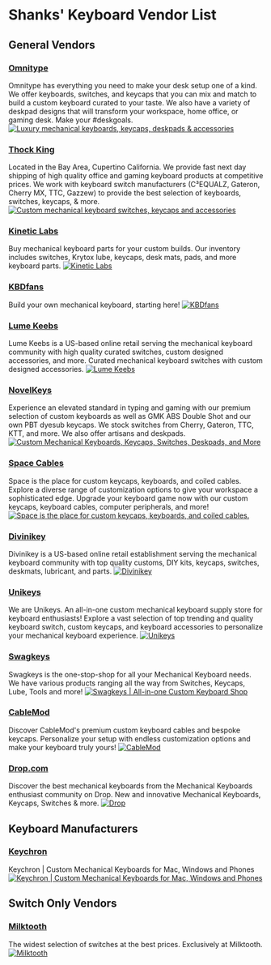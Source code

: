 # Shanks' Keyboard Vendor List

## General Vendors

### [Omnitype](https://omnitype.com/)

   Omnitype has everything you need to make your desk setup one of a kind. We offer keyboards, switches, and keycaps that you can mix and match to build a custom keyboard curated to your taste. We also have a variety of deskpad designs that will transform your workspace, home office, or gaming desk. Make your #deskgoals.
[![Luxury mechanical keyboards, keycaps, deskpads & accessories](https://images-ext-1.discordapp.net/external/qlpCm04F6BgxlrivJAG0kBN78bQ53tWihCBGu7ME2-U/%3Fv%3D1686884217/https/omnitype.com/cdn/shop/files/SocialShare.png?format=webp&quality=lossless&width=800&height=418)](https://omnitype.com/)

### [Thock King](https://www.thockking.com/)
  
  Located in the Bay Area, Cupertino California. We provide fast next day shipping of high quality office and gaming keyboard products at competitive prices. We work with keyboard switch manufacturers (C³EQUALZ, Gateron, Cherry MX, TTC, Gazzew) to provide the best selection of keyboards, switches, keycaps, & more.
[![Custom mechanical keyboard switches, keycaps and accessories](https://images-ext-1.discordapp.net/external/ukXzvDfCpI5M1Cm6-ZUdGRFci17FgFgSVqiLT1nqv_s/%3Fv%3D1635832705/https/www.thockking.com/cdn/shop/files/O1CN012RdpQg1wGHtnscEmx__51786280_d85a5b60-5af5-4c02-b2c1-08365e8156b3_1200x1200.jpg?format=webp&width=800&height=500)](https://www.thockking.com/)

### [Kinetic Labs](https://kineticlabs.com/ "https://kineticlabs.com/")

  Buy mechanical keyboard parts for your custom builds. Our inventory includes switches, Krytox lube, keycaps, desk mats, pads, and more keyboard parts.
[![Kinetic Labs](https://res.cloudinary.com/kineticlabs/image/upload/q_auto/c_fit,w_1600/v1/api-images/home/hero/DSC07294photoshop-2_usqqcn?_a=ATAEtAA0)](https://kineticlabs.com/)

### [KBDfans](https://kbdfans.com/)
  
  Build your own mechanical keyboard, starting here!
[![KBDfans](https://images-ext-1.discordapp.net/external/LfF35RvEWjhZiXyQE9qRbx4jYOiPXYKRtqe5SdlLpDE/%3Fv%3D1705452941/https/kbdfans.com/cdn/shop/files/1_d2e8d4f4-bf1b-4756-bb7b-1235a9b69d5a_1200x1200.png?format=webp&quality=lossless&width=800&height=418)](https://kbdfans.com/)

### [Lume Keebs](https://lumekeebs.com/)

  Lume Keebs is a US-based online retail serving the mechanical keyboard community with high quality curated switches, custom designed accessories, and more. Curated mechanical keyboard switches with custom designed accessories.
[![Lume Keebs](https://lumekeebs.com/cdn/shop/files/logo_black3_492db39b-d697-4b41-8041-70b0857d1141.png?v=1676261353&width=400)](https://lumekeebs.com/)

### [NovelKeys](https://novelkeys.com/)

  Experience an elevated standard in typing and gaming with our premium selection of custom keyboards as well as GMK ABS Double Shot and our own PBT dyesub keycaps. We stock switches from Cherry, Gateron, TTC, KTT, and more. We also offer artisans and deskpads.
[![Custom Mechanical Keyboards, Keycaps, Switches, Deskpads, and More](https://images-ext-1.discordapp.net/external/AqQlNdiOw3Bp5SFqjIEBPQaNy2kIirGcOd81bomqUP4/%3Fheight%3D628%26pad_color%3Dffffff%26v%3D1630432573%26width%3D1200/https/cdn.shopify.com/s/files/1/3099/8088/files/NovelKeys_Logo.png?format=webp&quality=lossless&width=800&height=418)](https://novelkeys.com/)

### [Space Cables](https://spaceholdings.net/)
  
  Space is the place for custom keycaps, keyboards, and coiled cables.
  Explore a diverse range of customization options to give your workspace a sophisticated edge. Upgrade your keyboard game now with our custom keycaps, keyboard cables, computer peripherals, and more!
[![Space is the place for custom keycaps, keyboards, and coiled cables.](https://images-ext-1.discordapp.net/external/Puc9ZyOwUORDMFu9bOamDFgHksydOIJ0B6DX6uzbbbo/%3Fv%3D1684020638/https/spaceholdings.net/cdn/shop/files/Space_Logo_PNG_a24b5019-f168-475f-a58a-e1bebe3ef9f1.png?format=webp&quality=lossless&width=594&height=594)](https://spaceholdings.net/)

### [Divinikey](https://divinikey.com/)

  Divinikey is a US-based online retail establishment serving the mechanical keyboard community with top quality customs, DIY kits, keycaps, switches, deskmats, lubricant, and parts.
[![Divinikey](https://images-ext-1.discordapp.net/external/cmtp33wtpTG4-rFGQKNgrwbk8iiFUlJdoV5jU6jmxMY/%3Fcrop%3Dcenter%26height%3D1200%26v%3D1682015561%26width%3D1200/https/divinikey.com/cdn/shop/files/Black-full_v2_67a47510-9af3-4a03-a47e-450c8998278b.jpg?format=webp&width=800&height=418)](https://divinikey.com/)

### [Unikeys](https://unikeyboards.com/)

  We are Unikeys. An all-in-one custom mechanical keyboard supply store for keyboard enthusiasts! Explore a vast selection of top trending and quality keyboard switch, custom keycaps, and keyboard accessories to personalize your mechanical keyboard experience.
[![Unikeys](https://images-ext-1.discordapp.net/external/gX6QxaidpRWK8rimdGZSOkdsNQMky9lKAfGITlBZHO0/%3Fv%3D1697142965%26width%3D2048/http/unikeyboards.com/cdn/shop/files/UNIKEYS_LOGO2_da84a3db-2dc1-464d-b267-b79f372023f2.jpg?format=webp&width=156&height=160)](https://unikeyboards.com/)

### [Swagkeys](https://swagkeys.com/)

  Swagkeys is the one-stop-shop for all your Mechanical Keyboard needs. We have various products ranging all the way from Switches, Keycaps, Lube, Tools and more!
[![Swagkeys | All-in-one Custom Keyboard Shop](https://swagkeys.com/cdn/shop/files/SW_Logo.png?crop=center&height=1200&v=1712038850&width=1200)](https://swagkeys.com/)

### [CableMod](https://store.cablemod.com/cablemod-keyboard-cables/)
  
Discover CableMod's premium custom keyboard cables and bespoke keycaps. Personalize your setup with endless customization options and make your keyboard truly yours!
[![CableMod](https://store-cdn.cablemod.com/wp-content/uploads/2014/12/cm_logo_180.png)](https://store.cablemod.com/cablemod-keyboard-cables/)

### [Drop.com](https://drop.com/mechanical-keyboards/drops)

  Discover the best mechanical keyboards from the Mechanical Keyboards enthusiast community on Drop. New and innovative Mechanical Keyboards, Keycaps, Switches & more.
[![Drop](https://mma.prnewswire.com/media/878362/Drop_Logo.jpg?p=publish)](https://drop.com/mechanical-keyboards/drops)

## Keyboard Manufacturers

### [Keychron](https://www.keychron.com/ "https://www.keychron.com/")
  
  Keychron | Custom Mechanical Keyboards for Mac, Windows and Phones
[![Keychron | Custom Mechanical Keyboards for Mac, Windows and Phones](https://images-ext-1.discordapp.net/external/acZlLkEWK16UuCthPUd1OMedSCeluOYzeNf0ypgvjuc/%3Fcrop%3Dcenter%26height%3D1200%26v%3D1708499541%26width%3D1200/http/www.keychron.com/cdn/shop/files/Keychron-V3-MAX-Socialmedia-1.jpg?format=webp&width=800&height=418)](https://www.keychron.com/)

## Switch Only Vendors

### [Milktooth](https://milktooth.com/)

   The widest selection of switches at the best prices. Exclusively at Milktooth.
[![Milktooth](https://milktooth.com/_next/image?url=https%3A%2F%2Fres.cloudinary.com%2Fmilktooth%2Fimage%2Fupload%2Fv1681002895%2Fmilktooth_logo_678x114_f8ybpe.png&w=1920&q=75)](https://milktooth.com/)